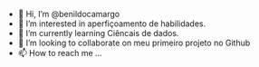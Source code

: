 - 👋 Hi, I’m @benildocamargo
- 👀 I’m interested in aperfiçoamento de habilidades.
- 🌱 I’m currently learning Ciêncais de dados.
- 💞️ I’m looking to collaborate on meu primeiro projeto no Github
- 📫 How to reach me ...

<!---
benildocamargo/benildocamargo is a ✨ special ✨ repository because its `README.md` (this file) appears on your GitHub profile.
You can click the Preview link to take a look at your changes.
--->

